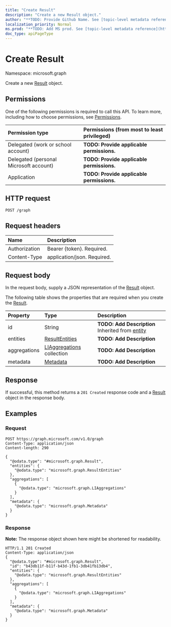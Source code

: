 ```yaml
---
title: "Create Result"
description: "Create a new Result object."
author: "**TODO: Provide Github Name. See [topic-level metadata reference](https://msgo.azurewebsites.net/add/document/guidelines/metadata.html#topic-level-metadata)**"
localization_priority: Normal
ms.prod: "**TODO: Add MS prod. See [topic-level metadata reference](https://msgo.azurewebsites.net/add/document/guidelines/metadata.html#topic-level-metadata)**"
doc_type: apiPageType
---
```


# Create Result

Namespace: microsoft.graph

Create a new [Result](../resources/result.md) object.

## Permissions
One of the following permissions is required to call this API. To learn more, including how to choose permissions, see [Permissions](/concepts/permissions-reference.md).

|Permission type|Permissions (from most to least privileged)|
|:---|:---|
|Delegated (work or school account)|**TODO: Provide applicable permissions.**|
|Delegated (personal Microsoft account)|**TODO: Provide applicable permissions.**|
|Application|**TODO: Provide applicable permissions.**|

## HTTP request

<!-- {
  "blockType": "ignored"
}
-->
``` http
POST /graph
```

## Request headers
|Name|Description|
|:---|:---|
|Authorization|Bearer {token}. Required.|
|Content-Type|application/json. Required.|

## Request body
In the request body, supply a JSON representation of the [Result](../resources/result.md) object.

The following table shows the properties that are required when you create the [Result](../resources/result.md).

|Property|Type|Description|
|:---|:---|:---|
|id|String|**TODO: Add Description** Inherited from [entity](../resources/entity.md)|
|entities|[ResultEntities](../resources/resultentities.md)|**TODO: Add Description**|
|aggregations|[LIAggregations](../resources/liaggregations.md) collection|**TODO: Add Description**|
|metadata|[Metadata](../resources/metadata.md)|**TODO: Add Description**|



## Response

If successful, this method returns a `201 Created` response code and a [Result](../resources/result.md) object in the response body.

## Examples

### Request
<!-- {
  "blockType": "request",
  "name": "create_result_from_graph"
}
-->
``` http
POST https://graph.microsoft.com/v1.0/graph
Content-Type: application/json
Content-length: 290

{
  "@odata.type": "#microsoft.graph.Result",
  "entities": {
    "@odata.type": "microsoft.graph.ResultEntities"
  },
  "aggregations": [
    {
      "@odata.type": "microsoft.graph.LIAggregations"
    }
  ],
  "metadata": {
    "@odata.type": "microsoft.graph.Metadata"
  }
}
```


### Response
**Note:** The response object shown here might be shortened for readability.
<!-- {
  "blockType": "response",
  "truncated": true,
  "@odata.type": "microsoft.graph.result"
}
-->
``` http
HTTP/1.1 201 Created
Content-Type: application/json
{
  "@odata.type": "#microsoft.graph.Result",
  "id": "b43db11f-b11f-b43d-1fb1-3db41fb13db4",
  "entities": {
    "@odata.type": "microsoft.graph.ResultEntities"
  },
  "aggregations": [
    {
      "@odata.type": "microsoft.graph.LIAggregations"
    }
  ],
  "metadata": {
    "@odata.type": "microsoft.graph.Metadata"
  }
}
```

